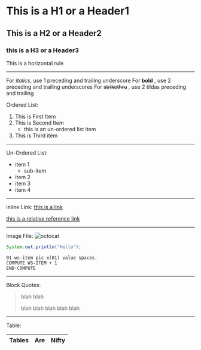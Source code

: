 # This is a H1 or a Header1
## This is a H2 or a Header2
### this is a H3 or a Header3

This is a horizontal rule
___

For _italics_, use 1 preceding and trailing underscore
For __bold__ , use 2 preceding and trailing underscores
For ~~strikethru~~ , use 2 tildas preceding and trailing

Ordered List:
1. This is First Item
2. This is Second Item
   * this is an un-ordered list item
3.  This is Third item

____

Un-Ordered List:
* item 1
  * sub-item
* item 2
* item 3
* item 4

____

inline Link:
[this is a link](https://github.com "github")

[this is a relative reference link](/README.md "Same File")

____

Image File:
![octocat](https://github.githubassets.com/images/modules/logos_page/Octocat.png "Octocat")

```java
System.out.println("Hello");
```
```cobol
01 ws-item pic x(01) value spaces.
COMPUTE WS-ITEM + 1 
END-COMPUTE
```

____

Block Quotes:
> blah blah
>
> blah blah
> blah blah
> blah


____
Table:

| Tables        |   Are             |  Nifty      |
| ------------- | :--------------: | -----------: | 












